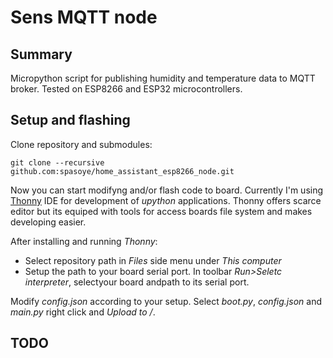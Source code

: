 # Sens MQTT node

## Summary

Micropython script for publishing humidity and temperature data to MQTT broker.
Tested on ESP8266 and ESP32 microcontrollers.

## Setup and flashing

Clone repository and submodules:
```
git clone --recursive github.com:spasoye/home_assistant_esp8266_node.git
```
Now you can start modifyng and/or flash code to board.
Currently I'm using [Thonny][Thonny] IDE for development of *upython* 
applications. Thonny offers scarce editor but its equiped with tools for 
access boards file system and makes developing easier.

After installing and running *Thonny*:
  * Select repository path in *Files* side menu under *This computer*
  * Setup the path to your board serial port. In toolbar *Run>Seletc interpreter*, selectyour board andpath to its serial port.

Modify *config.json* according to your setup. Select *boot.py*, *config.json* and *main.py* right click and *Upload to /*.



## TODO

[Thonny]: https://thonny.org/